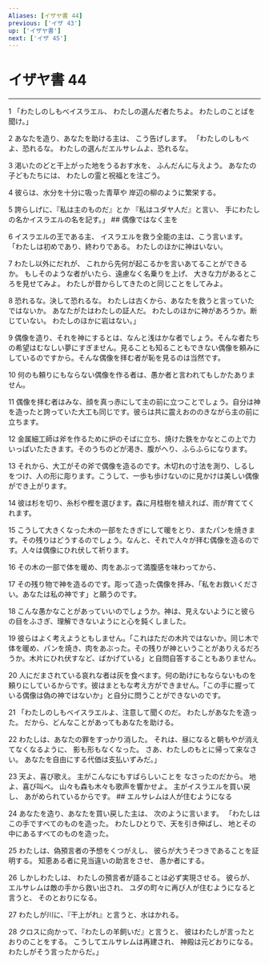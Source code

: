 ```yaml
---
Aliases: [イザヤ書 44]
previous: ['イザ 43']
up: ['イザヤ書']
next: ['イザ 45']
---
```

# イザヤ書 44

***




1 
「わたしのしもべイスラエル、 わたしの選んだ者たちよ。 わたしのことばを聞け。」 



2 
あなたを造り、あなたを助ける主は、 こう告げします。 「わたしのしもべよ、恐れるな。 わたしの選んだエルサレムよ、恐れるな。 



3 
渇いたのどと干上がった地をうるおす水を、 ふんだんに与えよう。 あなたの子どもたちには、 わたしの霊と祝福とを注ごう。 



4 
彼らは、水分を十分に吸った青草や 岸辺の柳のように繁栄する。 



5 
誇らしげに、『私は主のものだ』とか 『私はユダヤ人だ』と言い、 手にわたしの名かイスラエルの名を記す。」 ## 偶像ではなく主を 



6 
イスラエルの王である主、 イスラエルを救う全能の主は、こう言います。 「わたしは初めであり、終わりである。 わたしのほかに神はいない。 



7 
わたし以外にだれが、 これから先何が起こるかを言いあてることができるか。 もしそのような者がいたら、遠慮なく名乗りを上げ、 大きな力があるところを見せてみよ。 わたしが昔からしてきたのと同じことをしてみよ。 



8 
恐れるな。決して恐れるな。 わたしは古くから、あなたを救うと言っていたではないか。 あなたがたはわたしの証人だ。 わたしのほかに神があろうか。断じていない。 わたしのほかに岩はない。」 



9 
偶像を造り、それを神にするとは、なんと浅はかな者でしょう。そんな者たちの希望はむなしい夢にすぎません。見ることも知ることもできない偶像を頼みにしているのですから。そんな偶像を拝む者が恥を見るのは当然です。 



10 
何のも頼りにもならない偶像を作る者は、愚か者と言われてもしかたありません。 



11 
偶像を拝む者はみな、顔を真っ赤にして主の前に立つことでしょう。自分は神を造ったと誇っていた大工も同じです。彼らは共に震えおののきながら主の前に立ちます。 



12 
金属細工師は斧を作るために炉のそばに立ち、焼けた鉄をかなとこの上で力いっぱいたたきます。そのうちのどが渇き、腹がへり、ふらふらになります。 



13 
それから、大工がその斧で偶像を造るのです。木切れの寸法を測り、しるしをつけ、人の形に彫ります。こうして、一歩も歩けないのに見かけは美しい偶像ができ上がります。 



14 
彼は杉を切り、糸杉や樫を選びます。森に月桂樹を植えれば、雨が育ててくれます。 



15 
こうして大きくなった木の一部をたきぎにして暖をとり、またパンを焼きます。その残りはどうするのでしょう。なんと、それで人々が拝む偶像を造るのです。人々は偶像にひれ伏して祈ります。 



16 
その木の一部で体を暖め、肉をあぶって満腹感を味わってから、 



17 
その残り物で神を造るのです。彫って造った偶像を拝み、「私をお救いください。あなたは私の神です」と願うのです。 



18 
こんな愚かなことがあっていいのでしょうか。神は、見えないようにと彼らの目をふさぎ、理解できないようにと心を鈍くしました。 



19 
彼らはよく考えようともしません。「これはただの木片ではないか。同じ木で体を暖め、パンを焼き、肉をあぶった。その残りが神ということがありえるだろうか。木片にひれ伏すなど、ばかげている」と自問自答することもありません。 



20 
人にだまされている哀れな者は灰を食べます。何の助けにもならないものを頼りにしているからです。彼はまともな考え方ができません。「この手に握っている偶像は偽の神ではないか」と自分に問うことができないのです。 



21 
「わたしのしもべイスラエルよ、注意して聞くのだ。 わたしがあなたを造った。 だから、どんなことがあってもあなたを助ける。 



22 
わたしは、あなたの罪をすっかり消した。 それは、昼になると朝もやが消えてなくなるように、 影も形もなくなった。 さあ、わたしのもとに帰って来なさい。 あなたを自由にする代価は支払いずみだ。」 



23 
天よ、喜び歌え。 主がこんなにもすばらしいことを なさったのだから。 地よ、喜び叫べ。 山々も森も木々も歌声を響かせよ。 主がイスラエルを買い戻し、 あがめられているからです。 ## エルサレムは人が住むようになる 



24 
あなたを造り、あなたを買い戻した主は、 次のように言います。 「わたしはこの手ですべてのものを造った。 わたしひとりで、天を引き伸ばし、 地とその中にあるすべてのものを造った。 



25 
わたしは、偽預言者の予想をくつがえし、 彼らが大うそつきであることを証明する。 知恵ある者に見当違いの助言をさせ、 愚か者にする。 



26 
しかしわたしは、 わたしの預言者が語ることは必ず実現させる。 彼らが、エルサレムは敵の手から救い出され、 ユダの町々に再び人が住むようになると言うと、 そのとおりになる。 



27 
わたしが川に、『干上がれ』と言うと、水はかれる。 



28 
クロスに向かって、『わたしの羊飼いだ』と言うと、 彼はわたしが言ったとおりのことをする。 こうしてエルサレムは再建され、 神殿は元どおりになる。 わたしがそう言ったからだ。」
